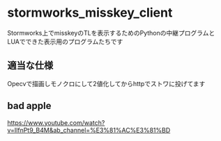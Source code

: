 # stormworks_misskey_client
Stormworks上でmisskeyのTLを表示するためのPythonの中継プログラムとLUAでできた表示用のプログラムたちです
## 適当な仕様
Opecvで描画しモノクロにして2値化してからhttpでストワに投げてます  
## bad apple
https://www.youtube.com/watch?v=IlfnPt9_B4M&ab_channel=%E3%81%AC%E3%81%BD
